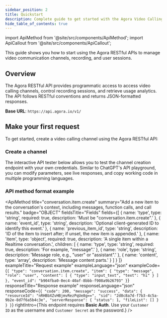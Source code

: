 ```yaml
---
sidebar_position: 2
title: Quickstart
description: Complete guide to get started with the Agora Video Calling RESTful API, including authentication, channel management, and real-time communication features.
hide_table_of_contents: true
---
```


import ApiMethod from '@site/src/components/ApiMethod';
import ApiCallout from '@site/src/components/ApiCallout';

This guide shows you how to start using the Agora RESTful APIs to manage video communication channels, recording, and user sessions.

## Overview

The Agora RESTful API provides programmatic access to access video calling channels, control recording sessions, and retrieve usage analytics. The API follows RESTful conventions and returns JSON-formatted responses.

**Base URL**: `https://api.agora.io/v1/`


## Make your first request

To get started, create a video calling channel using the Agora RESTful API:

### Create a channel

The interactive API tester below allows you to test the channel creation endpoint with your own credentials. Similar to ChatGPT's API playground, you can modify parameters, see live responses, and copy working code in multiple programming languages.

### API method format example

<ApiMethod
  title="conversation.item.create"
  summary="Add a new item to the conversation's context, including messages, function calls, and call results."
  badge="OBJECT"
  fieldsTitle="Fields"
  fields={[
    { name: 'type', type: 'string', required: true, description: 'Must be "conversation.item.create".' },
    { name: 'event_id', type: 'string', description: 'Optional client-generated ID to identify this event.' },
    { name: 'previous_item_id', type: 'string', description: 'ID of the item to insert after; if unset, the new item is appended.' },
    { name: 'item', type: 'object', required: true, description: 'A single item within a Realtime conversation.', children: [
      { name: 'type', type: 'string', required: true, description: 'For example, "message".' },
      { name: 'role', type: 'string', description: 'Message role, e.g., "user" or "assistant".' },
      { name: 'content', type: 'array', description: 'Message content parts.' }
    ] }
  ]}
  exampleTitle="Request example"
  exampleLanguage="json"
  exampleCode={`{
    "type": "conversation.item.create",
    "item": {
      "type": "message",
      "role": "user",
      "content": [
        { "type": "input_text", "text": "hi" }
      ]
    },
    "event_id": "b904fba0-0ec4-40af-8bbb-f908a9b26793"
}`}
  responseTitle="Response example"
  responseLanguage="json"
  responseCode={`{
    "code": 200,
    "message": "success",
    "data": {
      "resourceId": "nRHBbXZvHBjmvRezPqUe8g==",
      "sid": "2d8c8a7d-f7b3-4c5a-9b2e-8d7f6a5b4c3e",
      "serverResponse": {
        "status": 1,
        "fileList": []
      }
    }
}`}
  rightIntro={<ApiCallout title="Authorization" accent="blue">This endpoint requires <strong>Basic Auth</strong>. Use your <code>Customer ID</code> as the username and <code>Customer Secret</code> as the password.</ApiCallout>}
/>



